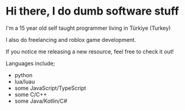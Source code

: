 # Hi there, I do dumb software stuff

I'm a 15 year old self taught programmer living in Türkiye (Turkey)

I also do freelancing and roblox game development.

If you notice me releasing a new resource, feel free to check it out!


Languages include;
- python
- lua/luau
- some JavaScript/TypeScript
- some C/C++
- some Java/Kotlin/C#
